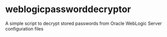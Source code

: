# weblogicpassworddecryptor
A simple script to decrypt stored passwords from Oracle WebLogic Server configuration files
